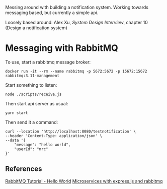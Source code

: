 Messing around with building a notification system.
Working towards messaging based, but currently a simple api.

Loosely based around:
Alex Xu, _System Design Interview_, chapter 10 (Design a notification system)


# Messaging with RabbitMQ

To use, start a rabbitmq message broker:
```
docker run -it --rm --name rabbitmq -p 5672:5672 -p 15672:15672 rabbitmq:3.11-management

```

Start something to listen:
```
node ./scripts/receive.js
```

Then start api server as usual:
```
yarn start
```

Then send it a command:

```
curl --location 'http://localhost:8080/testnotification' \
--header 'Content-Type: application/json' \
--data '{
    "message": "hello world",
    "userId": "mrc"
}'
```


## References
[RabbitMQ Tutorial - Hello World](https://www.rabbitmq.com/tutorials/tutorial-one-javascript.html)
[Microservices with express.js and rabbitmq](https://dev.to/omardiaa48/microservices-with-expressjs-and-rabbitmq-34dk)
